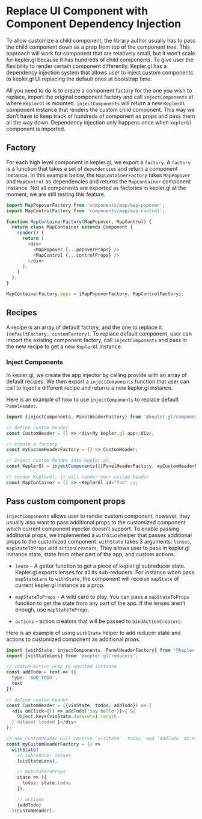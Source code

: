 # Replace UI Component with Component Dependency Injection

To allow customize a child component, the library author usually has to pass the child component down as a prop from top of the component tree. This approach will work for component that are relatively small, but it won’t scale for kepler.gl because it has hundreds of child components. To give user the flexibility to render certain component differently. Kepler.gl has a dependency injection system that allows user to inject custom components to kepler.gl UI replacing the default ones at bootstrap time.

All you need to do is to create a component factory for the one you wish to replace, import the original component factory and call `injectComponents` at where `KeplerGl` is mounted. `injectComponents` will return a new `KeplerGl` component instance that renders the custom child component. This way we don’t have to keep track of hundreds of component as props and pass them all the way down. Dependency injection only happens once when `keplerGl` component is imported.

## Factory

For each high level component in kepler.gl, we export a `factory`. A `factory` is a function that takes a set of `dependencies` and return a component instance. In this example below, the `MapContainerFactory` takes `MapPopover` and `MapControl` as dependencies and returns the `MapContainer` component instance. Not all components are exported as factories in kepler.gl at the moment, we are still testing this feature.

```js
import MapPopoverFactory from 'components/map/map-popover';
import MapControlFactory from 'components/map/map-control';

function MapContainerFactory(MapPopover, MapControl) {
  return class MapContainer extends Component {
    render() {
      return (
        <div>
          <MapPopover {...popoverProps} />
          <MapControl {...controlProps} />
        </div>
      );
    }
  };
}

MapContainerFactory.deps = [MapPopoverFactory, MapControlFactory];
```

## Recipes

A recipe is an array of default factory, and the one to replace it. `[defaultFactory, customFactory]`. To replace default component, user can import the existing component factory, call `injectComponents` and pass in the new recipe to get a new `KeplerGl` instance.

### Inject Components

In kepler.gl, we create the app injector by calling provide with an array of default recipes. We then export a `injectComponents` function that user can call to inject a different recipe and returns a new kepler.gl instance.

Here is an example of how to use `injectComponents` to replace default `PanelHeader`.

```js
import {injectComponents, PanelHeaderFactory} from '@kepler.gl/components';

// define custom header
const CustomHeader = () => <div>My kepler.gl app</div>;

// create a factory
const myCustomHeaderFactory = () => CustomHeader;

// Inject custom header into Kepler.gl,
const KeplerGl = injectComponents([[PanelHeaderFactory, myCustomHeaderFactory]]);

// render KeplerGl, it will render your custom header
const MapContainer = () => <KeplerGl id="foo" />;
```

## Pass custom component props

`injectComponents` allows user to render custom component, however, they usually also want to pass additional props to the customized component which current component injector doesn’t support. To enable passing additional props, we implemented a `withState`helper that passes additional props to the customized component. `withState` takes 3 arguments: `lenses`, `mapStateToProps` and `actionCreators`, They allows user to pass in kepler.gl instance state, state from other part of the app, and custom actions.

- `lense` - A getter function to get a piece of kepler.gl subreducer state. Kepler.gl exports lenses for all its sub-reducers. For instance when pass `mapStateLens` to `withState`, the component will receive `mapState` of current kepler.gl instance as a prop.

- `mapStateToProps` - A wild card to play. You can pass a `mapStateToProps` function to get the state from any part of the app. If the lenses aren’t enough, use `mapStateToProps`.

- `actions` - action creators that will be passed to `bindActionCreators`.

Here is an example of using `withState` helper to add reducer state and actions to customized component as additional props.

```js
import {withState, injectComponents, PanelHeaderFactory} from '@kepler.gl/components';
import {visStateLens} from '@kepler.gl/reducers';

// custom action wrap to mounted instance
const addTodo = text => ({
  type: 'ADD_TODO',
  text
});

// define custom header
const CustomHeader = ({visState, todos, addTodo}) => (
  <div onClick={() => addTodo('say hello')}>{`${
    Object.keys(visState.datasets).length
  } dataset loaded`}</div>
);

// now CustomHeader will receive `visState` `todos` and `addTodo` as additional props.
const myCustomHeaderFactory = () =>
  withState(
    // subreducer lenses
    [visStateLens],

    // mapStateToProps
    state => ({
      todos: state.todos
    }),

    // actions
    {addTodo}
  )(CustomHeader);
```
